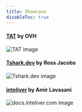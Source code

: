 ```yaml
---
title: Showcase
disableToc: true
---
```


#### [TAT](https://ovh.github.io/tat/overview/) by OVH
![TAT image](/fcj-ss2-workshop-003/images/showcase/tat.png?width=50pc)

#### [Tshark.dev](https://tshark.dev) by Ross Jacobs
![Tshark.dev image](/fcj-ss2-workshop-003/images/showcase/tshark_dev.png?width=50pc)

#### [inteliver](https://docs.inteliver.com) by Amir Lavasani
![docs.inteliver.com image](/fcj-ss2-workshop-003/images/showcase/inteliver_docs.png?width=50pc)